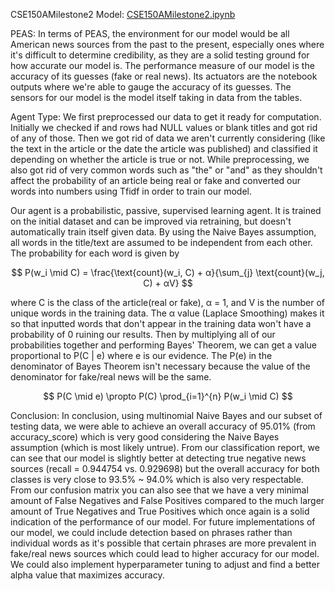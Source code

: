 CSE150AMilestone2
Model: [CSE150AMilestone2.ipynb](https://github.com/KyleL1015/CSE150AMilestone2/blob/main/CSE150AMilestone2.ipynb)

PEAS:
In terms of PEAS, the environment for our model would be all American news sources from the past to the present, especially ones where it's difficult to determine credibility, as they are a solid testing ground for how accurate our model is. The performance measure of our model is the accuracy of its guesses (fake or real news). Its actuators are the notebook outputs where we're able to gauge the accuracy of its guesses. The sensors for our model is the model itself taking in data from the tables.

Agent Type:
We first preprocessed our data to get it ready for computation. Initially we checked if and rows had NULL values or blank titles and got rid of any of those. Then we got rid of data we aren't currently considering (like the text in the article or the date the article was published) and classified it depending on whether the article is true or not. While preprocessing, we also got rid of very common words such as "the" or "and" as they shouldn't affect the probability of an article being real or fake and converted our words into numbers using Tfidf in order to train our model.

Our agent is a probabilistic, passive, supervised learning agent. It is trained on the initial dataset and can be improved via retraining, but doesn't automatically train itself given data. By using the Naive Bayes assumption, all words in the title/text are assumed to be independent from each other. The probability for each word is given by

$$
P(w_i \mid C) = \frac{\text{count}(w_i, C) + α}{\sum_{j} \text{count}(w_j, C) + αV}
$$

where C is the class of the article(real or fake), α = 1, and V is the number of unique words in the training data. The α value (Laplace Smoothing) makes it so that inputted words that don't appear in the training data won't have a probability of 0 ruining our results. Then by multiplying all of our probabilities together and performing Bayes' Theorem, we can get a value proportional to P(C | e) where e is our evidence. The P(e) in the denominator of Bayes Theorem isn't necessary because the value of the denominator for fake/real news will be the same.

$$
P(C \mid e) \propto P(C) \prod_{i=1}^{n} P(w_i \mid C)
$$

Conclusion:
In conclusion, using multinomial Naive Bayes and our subset of testing data, we were able to achieve an overall accuracy of 95.01% (from accuracy_score) which is very good considering the Naive Bayes assumption (which is most likely untrue). From our classification report, we can see that our model is slightly better at detecting true negative news sources (recall = 0.944754 vs. 0.929698) but the overall accuracy for both classes is very close to 93.5% ~ 94.0% which is also very respectable. From our confusion matrix you can also see that we have a very minimal amount of False Negatives and False Positives compared to the much larger amount of True Negatives and True Positives which once again is a solid indication of the performance of our model. For future implementations of our model, we could include detection based on phrases rather than individual words as it's possible that certain phrases are more prevalent in fake/real news sources which could lead to higher accuracy for our model. We could also implement hyperparameter tuning to adjust and find a better alpha value that maximizes accuracy.